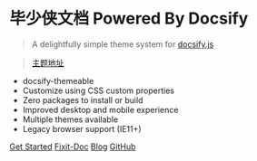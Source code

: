 <!-- 封面页 -->
# 毕少侠文档 Powered By Docsify

> A delightfully simple theme system for [docsify.js](https://docsify.js.org)

> [主题地址](https://github.com/jhildenbiddle/docsify-themeable)

- docsify-themeable
- Customize using CSS custom properties
- Zero packages to install or build
- Improved desktop and mobile experience
- Multiple themes available
- Legacy browser support (IE11+)

[Get Started](guide/index.md)
[Fixit-Doc](fixit-doc/_sidebar.md)
[Blog](https://geekswg.js.cool/)
[GitHub](https://gavinblog.github.io/docs/)
